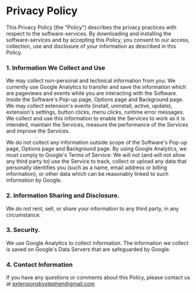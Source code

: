 # Privacy Policy

This Privacy Policy (the "Policy") describes the privacy practices with respect to the software-services. By downloading and installing the software-services and by accepting this Policy, you consent to our access, collection, use and disclosure of your information as described in this Policy.

### 1. Information We Collect and Use

We may collect non-personal and technical information from you. We currently use Google Analytics to transfer and save the information which are pageviews and events while you are interacting with the Software. Inside the Software's Pop-up page, Options page and Background page. We may collect extension's events (install, uninstall, active, update), extension's settings, button clicks, menu clicks, runtime error messages. We collect and use this information to enable the Services to work as it is intended, maintain the Services, measure the performance of the Services and improve the Services.

We do not collect any information outside scope of the Software's Pop-up page, Options page and Background page. By using Google Analytics, we must comply to Google's Terms of Service: We will not (and will not allow any third party to) use the Service to track, collect or upload any data that personally identifies you (such as a name, email address or billing information), or other data which can be reasonably linked to such information by Google.

### 2. Information Sharing and Disclosure. 

We do not rent, sell, or share your information to any third party, in any circumstance.

### 3. Security. 

We use Google Analytics to collect information. The information we collect is saved on Google's Data Servers that are safeguarded by Google.

### 4. Contact Information
If you have any questions or comments about this Policy, please contact us at extensionsbystephen@gmail.com

